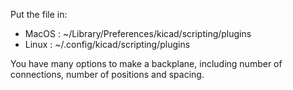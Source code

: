 Put the file in:
* MacOS : ~/Library/Preferences/kicad/scripting/plugins
* Linux : ~/.config/kicad/scripting/plugins


You have many options to make a backplane, including number of connections, number of positions and spacing.
